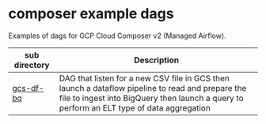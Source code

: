 # composer example dags
Examples of dags for GCP Cloud Composer v2 (Managed Airflow).

sub directory | Description |
--- | --- 
[gcs-df-bq](https://github.com/c-damien/composer-dags/tree/main/gcs-df-bq)| DAG that listen for a new CSV file in GCS then launch a dataflow pipeline to read and prepare the file to ingest into BigQuery then launch a query to perform an ELT type of data aggregation|


